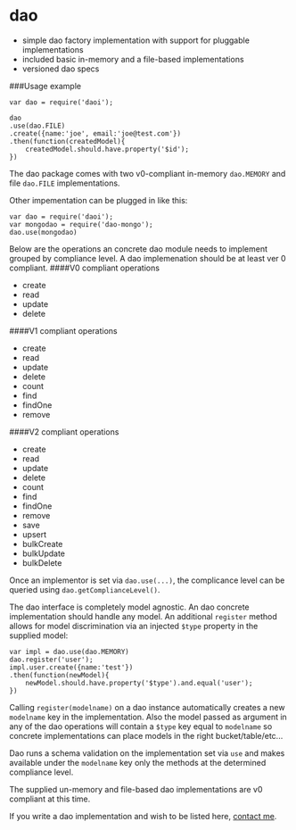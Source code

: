 # dao

* simple dao factory implementation with support for pluggable implementations
* included basic in-memory and a file-based implementations
* versioned dao specs


###Usage example
```
var dao = require('daoi');

dao
.use(dao.FILE)
.create({name:'joe', email:'joe@test.com'})
.then(function(createdModel){
    createdModel.should.have.property('$id');
})
```

The dao package comes with two v0-compliant in-memory `dao.MEMORY` and file `dao.FILE` implementations.

Other impementation can be plugged in like this:

```
var dao = require('daoi');
var mongodao = require('dao-mongo');
dao.use(mongodao)
```

Below are the operations an concrete dao module needs to implement grouped by compliance level. A dao implemenation should be at least ver 0 compliant. 
####V0 compliant operations
* create
* read
* update
* delete

####V1 compliant operations
* create
* read
* update
* delete
* count
* find
* findOne
* remove

####V2 compliant operations
* create
* read
* update
* delete
* count
* find
* findOne
* remove
* save
* upsert
* bulkCreate
* bulkUpdate
* bulkDelete

Once an implementor is set via `dao.use(...)`, the complicance level can be queried using `dao.getComplianceLevel()`. 

The dao interface is completely model agnostic. An dao concrete implementation should handle any model. An additional `register` method allows for model discrimination via an injected `$type` property in the supplied model:

```
var impl = dao.use(dao.MEMORY)
dao.register('user');
impl.user.create({name:'test'})
.then(function(newModel){
	newModel.should.have.property('$type').and.equal('user');
})
```

Calling `register(modelname)` on a dao instance automatically creates a new `modelname` key in the implementation. Also the model passed as argument in any of the dao operations will contain a `$type` key equal to `modelname` so concrete implementations can place models in the right bucket/table/etc... 

Dao runs a schema validation on the implementation set via `use` and makes available under the `modelname` key only the methods at the determined compliance level.

The supplied un-memory and file-based dao implementations are v0 compliant at this time.

If you write a dao implementation and wish to be listed here, [contact me](https://github.com/clonq).

